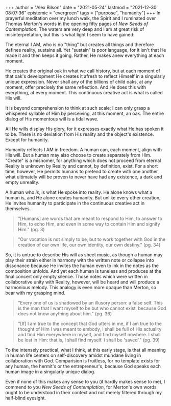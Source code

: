 +++
author = "Alex Bilson"
date = "2021-05-24"
lastmod = "2021-12-30 08:07:36"
epistemic = "evergreen"
tags = ["purpose", "humanity"]
+++
In prayerful meditation over my lunch walk, the Spirit and I ruminated over Thomas Merton's words in the opening fifty pages of _New Seeds of Contemplation_. The waters are very deep and I am at great risk of misinterpretation, but this is what light I seem to have gained:

The eternal I AM, who is no "thing" but creates all things and therefore defines reality, sustains all. Yet "sustain" is poor language, for it isn't that He made it and then keeps it going. Rather, He makes anew everything at each moment.

He creates the original oak in what we call history, but at each moment of that oak's development He creates it afresh to reflect Himself in a singularly unique expression. Never shall any of the billions of child oaks, at any moment, offer precisely the same reflection. And He does this with everything, at every moment. This continuous creative act is what is called His will.

It is beyond comprehension to think at such scale; I can only grasp a whispered syllable of Him by perceiving, at this moment, an oak. The entire dialog of His momentous will is a tidal wave.

All He wills display His glory, for it expresses exactly what He has spoken it to be. There is no deviation from His reality and the object's existence. Except for humanity.

Humanity reflects I AM in freedom. A human can, each moment, align with His will. But a human may also choose to create separately from Him. "Create" is a misnomer, for anything which does not proceed from eternal Reality is unknown by Reality and cannot, by definition, exist. For a short time, however, He permits humans to pretend to create with one another what ultimately will be proven to never have had any existence, a dark and empty unreality.

A human who _is_, is what He spoke into reality. He alone knows what a human is, and He alone creates humanity. But unlike every other creation, He invites humanity to participate in the continuous creative act in themselves.

> "[Humans] are words that are meant to respond to Him, to answer to Him, to echo Him, and even in some way to contain Him and signify Him." (pg. 3)

> "Our vocation is not simply to be, but to work together with God in the creation of our own life, our own identity, our own destiny." (pg. 34)

So, it is untrue to describe His will as sheet music, as though a human may play their strain either in harmony with the written note or collapse into dissonance because He invites the human even to ink in the notes as the composition unfolds. And yet each human is tuneless and produces at the final concert only empty silence. Those notes which were written in collaborative unity with Reality, however, will be heard and will produce a harmonious melody. This analogy is even more opaque than Merton, so bear with my grasping mind.

> "Every one of us is shadowed by an illusory person: a false self. This is the man that I want myself to be but who cannot exist, because God does not know anything about him." (pg. 36)

> "[If] I am true to the concept that God utters in me, if I am true to the thought of Him I was meant to embody, I shall be full of His actuality and find Him everywhere in myself, and find myself nowhere. I shall be lost in Him: that is, I shall find myself. I shall be 'saved'." (pg. 39)

To the intensely practical, what I think, at this early stage, is that all meaning in human life centers on self-discovery amidst mundane living in collaboration with God. Comparision is fruitless, for no template exists for any human, the hermit's or the entrepreneur's, because God speaks each human image in a singularly unique dialog.

Even if none of this makes any sense to you (it hardly makes sense to me), I commend to you _New Seeds of Contemplation_, for Merton's own words ought to be understood in their context and not merely filtered through my half-blind eyesight.
